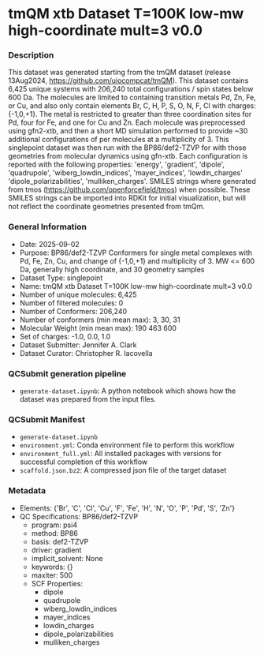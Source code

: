 # tmQM xtb Dataset T=100K low-mw high-coordinate mult=3 v0.0

### Description

This dataset was generated starting from the tmQM dataset (release 13Aug2024, https://github.com/uiocompcat/tmQM). 
This dataset contains 6,425 unique systems with 206,240 total configurations / spin states below 600 Da.  The molecules are 
limited to containing transition metals Pd, Zn, Fe, or Cu, and also only contain elements Br, C, H, P, S, O, N, F, Cl
with charges: {-1,0,+1}. The metal is restricted to greater than three coordination sites for Pd, four for Fe, 
and one for Cu and Zn. Each molecule was preprocessed using gfn2-xtb, and then a short MD simulation
performed to provide ~30 additional configurations of per molecules at a multiplicity of 3. This
singlepoint dataset was then run with the BP86/def2-TZVP for with those geometries from molecular dynamics using
 gfn-xtb. Each configuration is reported with the following properties: 'energy', 'gradient', 'dipole', 'quadrupole',
'wiberg_lowdin_indices', 'mayer_indices', 'lowdin_charges' 'dipole_polarizabilities', 'mulliken_charges'. SMILES
strings where generated from tmos (https://github.com/openforcefield/tmos) when possible. These SMILES strings can be
imported into RDKit for initial visualization, but will not reflect the coordinate geometries presented from tmQm.

### General Information

- Date: 2025-09-02
- Purpose: BP86/def2-TZVP Conformers for single metal complexes with Pd, Fe, Zn, Cu, and change of {-1,0,+1} and multiplicity of 3. MW <= 600 Da, generally high coordinate, and 30 geometry samples
- Dataset Type: singlepoint
- Name: tmQM xtb Dataset T=100K low-mw high-coordinate mult=3 v0.0
- Number of unique molecules: 6,425
- Number of filtered molecules: 0
- Number of Conformers: 206,240
- Number of conformers (min mean max): 3, 30, 31
- Molecular Weight (min mean max): 190 463 600
- Set of charges: -1.0, 0.0, 1.0
- Dataset Submitter: Jennifer A. Clark
- Dataset Curator: Christopher R. Iacovella

### QCSubmit generation pipeline

- `generate-dataset.ipynb`: A python notebook which shows how the dataset was prepared from the input files.

### QCSubmit Manifest

- `generate-dataset.ipynb`
- `environment.yml`: Conda environment file to perform this workflow
- `environment_full.yml`: All installed packages with versions for successful completion of this workflow
- `scaffold.json.bz2`: A compressed json file of the target dataset
 
### Metadata

* Elements: {'Br', 'C', 'Cl', 'Cu', 'F', 'Fe', 'H', 'N', 'O', 'P', 'Pd', 'S', 'Zn'}
* QC Specifications: BP86/def2-TZVP
  * program: psi4
  * method: BP86
  * basis: def2-TZVP
  * driver: gradient
  * implicit_solvent: None
  * keywords: {}
  * maxiter: 500
  * SCF Properties:
    * dipole
    * quadrupole
    * wiberg_lowdin_indices
    * mayer_indices
    * lowdin_charges
    * dipole_polarizabilities
    * mulliken_charges